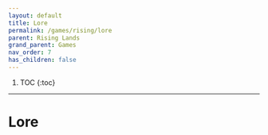 ```yaml
---
layout: default
title: Lore
permalink: /games/rising/lore
parent: Rising Lands
grand_parent: Games
nav_order: 7
has_children: false
---
```


1. TOC
{:toc}

--------------------------------------------------------------------------------

# Lore
